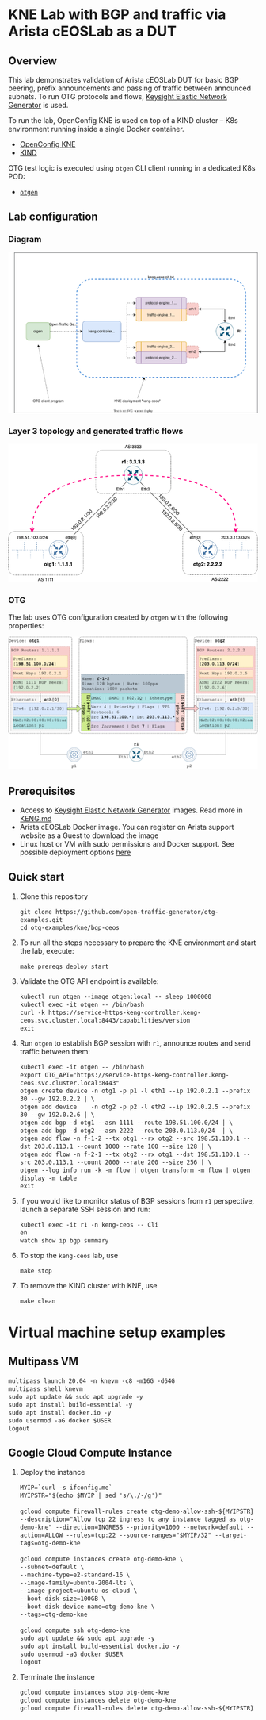 # KNE Lab with BGP and traffic via Arista cEOSLab as a DUT

## Overview
This lab demonstrates validation of Arista cEOSLab DUT for basic BGP peering, prefix announcements and passing of traffic between announced subnets. To run OTG protocols and flows, [Keysight Elastic Network Generator](https://www.keysight.com/us/en/products/network-test/protocol-load-test/keysight-elastic-network-generator.html) is used.

To run the lab, OpenConfig KNE is used on top of a KIND cluster – K8s environment running inside a single Docker container.

  * [OpenConfig KNE](https://github.com/openconfig/kne/blob/main/docs/README.md)
  * [KIND](https://kind.sigs.k8s.io/)

OTG test logic is executed using `otgen` CLI client running in a dedicated K8s POD:

  * [`otgen`](https://otg.dev/clients/otgen/)

## Lab configuration

### Diagram

![Diagram](./diagram.drawio.svg)

### Layer 3 topology and generated traffic flows

![IP Diagram](./ip-diagram.png)

### OTG

The lab uses OTG configuration created by `otgen` with the following properties:

![OTG Diagram](./otg-diagram.png)

## Prerequisites

* Access to [Keysight Elastic Network Generator](https://www.keysight.com/us/en/products/network-test/protocol-load-test/keysight-elastic-network-generator.html) images. Read more in [KENG.md](../../KENG.md)
* Arista cEOSLab Docker image. You can register on Arista support website as a Guest to download the image
* Linux host or VM with sudo permissions and Docker support. See possible deployment options [here](#virtual-machine-setup-examples)

## Quick start

1. Clone this repository

    ```Shell
    git clone https://github.com/open-traffic-generator/otg-examples.git
    cd otg-examples/kne/bgp-ceos
    ```

2. To run all the steps necessary to prepare the KNE environment and start the lab, execute:

    ```Shell
    make prereqs deploy start
    ```

3. Validate the OTG API endpoint is available:

    ```Shell
    kubectl run otgen --image otgen:local -- sleep 1000000
    kubectl exec -it otgen -- /bin/bash
    curl -k https://service-https-keng-controller.keng-ceos.svc.cluster.local:8443/capabilities/version
    exit
    ```

5. Run `otgen` to establish BGP session with `r1`, announce routes and send traffic between them:

    ```Shell
    kubectl exec -it otgen -- /bin/bash
    export OTG_API="https://service-https-keng-controller.keng-ceos.svc.cluster.local:8443"
    otgen create device -n otg1 -p p1 -l eth1 --ip 192.0.2.1 --prefix 30 --gw 192.0.2.2 | \
    otgen add device    -n otg2 -p p2 -l eth2 --ip 192.0.2.5 --prefix 30 --gw 192.0.2.6 | \
    otgen add bgp -d otg1 --asn 1111 --route 198.51.100.0/24 | \
    otgen add bgp -d otg2 --asn 2222 --route 203.0.113.0/24  | \
    otgen add flow -n f-1-2 --tx otg1 --rx otg2 --src 198.51.100.1 --dst 203.0.113.1 --count 1000 --rate 100 --size 128 | \
    otgen add flow -n f-2-1 --tx otg2 --rx otg1 --dst 198.51.100.1 --src 203.0.113.1 --count 2000 --rate 200 --size 256 | \
    otgen --log info run -k -m flow | otgen transform -m flow | otgen display -m table
    exit
    ```

6. If you would like to monitor status of BGP sessions from `r1` perspective, launch a separate SSH session and run:

    ```Shell
    kubectl exec -it r1 -n keng-ceos -- Cli
    en
    watch show ip bgp summary
    ```

7. To stop the `keng-ceos` lab, use

    ```Shell
    make stop
    ```

8. To remove the KIND cluster with KNE, use

    ```Shell
    make clean
    ```

# Virtual machine setup examples

## Multipass VM

```Shell
multipass launch 20.04 -n knevm -c8 -m16G -d64G
multipass shell knevm
sudo apt update && sudo apt upgrade -y
sudo apt install build-essential -y
sudo apt install docker.io -y
sudo usermod -aG docker $USER
logout
```

## Google Cloud Compute Instance

1. Deploy the instance

    ```Shell
    MYIP=`curl -s ifconfig.me`
    MYIPSTR="$(echo $MYIP | sed 's/\./-/g')"

    gcloud compute firewall-rules create otg-demo-allow-ssh-${MYIPSTR} --description="Allow tcp 22 ingress to any instance tagged as otg-demo-kne" --direction=INGRESS --priority=1000 --network=default --action=ALLOW --rules=tcp:22 --source-ranges="$MYIP/32" --target-tags=otg-demo-kne

    gcloud compute instances create otg-demo-kne \
    --subnet=default \
    --machine-type=e2-standard-16 \
    --image-family=ubuntu-2004-lts \
    --image-project=ubuntu-os-cloud \
    --boot-disk-size=100GB \
    --boot-disk-device-name=otg-demo-kne \
    --tags=otg-demo-kne

    gcloud compute ssh otg-demo-kne
    sudo apt update && sudo apt upgrade -y
    sudo apt install build-essential docker.io -y
    sudo usermod -aG docker $USER
    logout
    ```

2. Terminate the instance

    ```Shell
    gcloud compute instances stop otg-demo-kne
    gcloud compute instances delete otg-demo-kne
    gcloud compute firewall-rules delete otg-demo-allow-ssh-${MYIPSTR}
    ```
